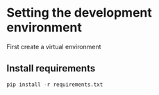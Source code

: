 # Setting the development environment

First create a virtual environment

## Install requirements 
```python
pip install -r requirements.txt
```
